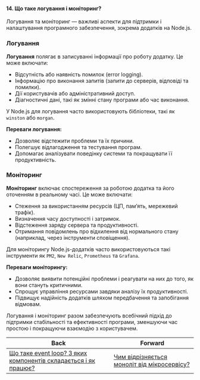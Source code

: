 #### 14. Що таке логування і моніторинг?

Логування та моніторинг — важливі аспекти для підтримки і налаштування програмного забезпечення, зокрема додатків на Node.js. 

### Логування

**Логування** полягає в записуванні інформації про роботу додатку. Це може включати:
- Відсутність або наявність помилок (error logging).
- Інформацію про виконання запитів (запити до серверів, відповіді та помилки).
- Дії користувачів або адміністративний доступ.
- Діагностичні дані, такі як змінні стану програми або час виконання.

У Node.js для логування часто використовують бібліотеки, такі як `winston` або `morgan`.

**Переваги логування:**
- Дозволяє відстежити проблеми та їх причини.
- Полегшує відлагодження та тестування програм.
- Допомагає аналізувати поведінку системи та покращувати її продуктивність.

### Моніторинг

**Моніторинг** включає спостереження за роботою додатка та його оточенням в реальному часі. Це може включати:
- Стеження за використанням ресурсів (ЦП, пам’ять, мережевий трафік).
- Визначення часу доступності і затримок.
- Відстеження заряду сервера та продуктивності.
- Отримання повідомлень про відхилення від нормального стану (наприклад, через інструменти сповіщення).

Для моніторингу Node.js-додатків часто використовуються такі інструменти як `PM2`, `New Relic`, `Prometheus` та `Grafana`.

**Переваги моніторингу:**
- Дозволяє виявити потенційні проблеми і реагувати на них до того, як вони стануть критичними.
- Спрощує управління ресурсами завдяки аналізу їх продуктивності.
- Підвищує надійність додатків шляхом передбачення та запобігання відмовам.

Логування і моніторинг разом забезпечують всебічний підхід до підтримки стабільності та ефективності програми, зменшуючи час простою і покращуючи взаємодію з користувачем.

| Back | Forward |
|---|---|
| [Що таке event loop? З яких компонентів складається і як працює?](/ua/junior/nodejs/what-is-an-event-loop-what-are-its-components-and-how-does-it-work.md)  | [Чим відрізняється моноліт від мікросервісу?](/ua/junior/nodejs/what-distinguishes-monolith-from-microservice.md) |